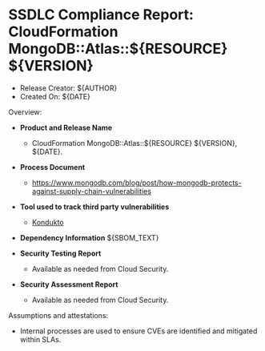 SSDLC Compliance Report: CloudFormation MongoDB::Atlas::${RESOURCE} ${VERSION}
=================================================================

- Release Creator: ${AUTHOR}
- Created On:       ${DATE}

Overview:

- **Product and Release Name**
  - CloudFormation MongoDB::Atlas::${RESOURCE} ${VERSION}, ${DATE}.

- **Process Document**
  - https://www.mongodb.com/blog/post/how-mongodb-protects-against-supply-chain-vulnerabilities

- **Tool used to track third party vulnerabilities**
  - [Kondukto](https://arcticglow.kondukto.io/)

- **Dependency Information**
${SBOM_TEXT}

- **Security Testing Report**
  - Available as needed from Cloud Security.

- **Security Assessment Report**
  - Available as needed from Cloud Security.

Assumptions and attestations:

- Internal processes are used to ensure CVEs are identified and mitigated within SLAs.